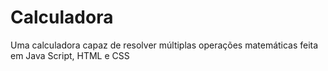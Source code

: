 # Calculadora
Uma calculadora capaz de resolver múltiplas operações matemáticas feita em Java Script, HTML e CSS
